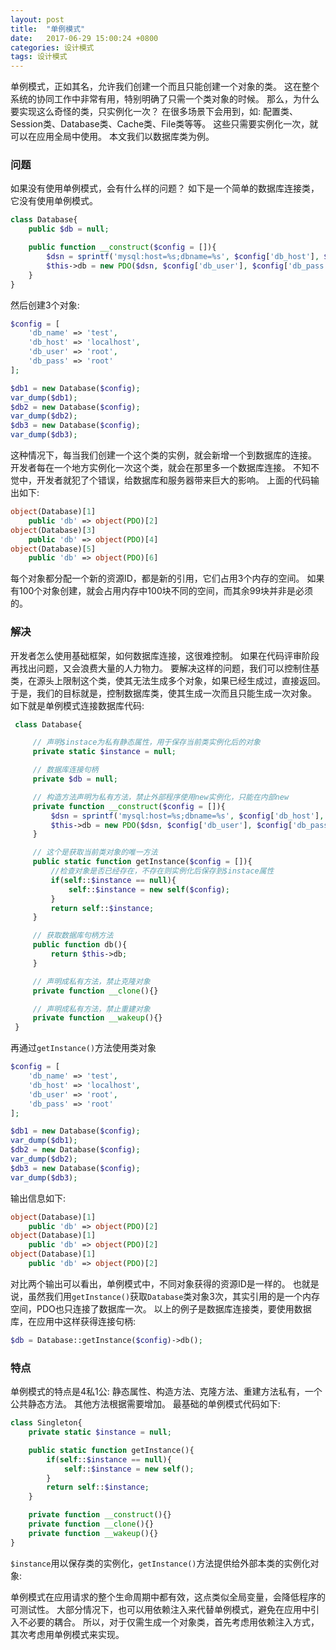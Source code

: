 ```yaml
---
layout: post
title:  "单例模式"
date:   2017-06-29 15:00:24 +0800
categories: 设计模式
tags: 设计模式
---
```


单例模式，正如其名，允许我们创建一个而且只能创建一个对象的类。
这在整个系统的协同工作中非常有用，特别明确了只需一个类对象的时候。
那么，为什么要实现这么奇怪的类，只实例化一次？
在很多场景下会用到，如: 配置类、Session类、Database类、Cache类、File类等等。
这些只需要实例化一次，就可以在应用全局中使用。
本文我们以数据库类为例。

### 问题
如果没有使用单例模式，会有什么样的问题？
如下是一个简单的数据库连接类，它没有使用单例模式。
```php
class Database{
    public $db = null;

    public function __construct($config = []){
        $dsn = sprintf('mysql:host=%s;dbname=%s', $config['db_host'], $config['db_name']);
        $this->db = new PDO($dsn, $config['db_user'], $config['db_pass']);
    }
}
```
然后创建3个对象:
```php
$config = [
    'db_name' => 'test',
    'db_host' => 'localhost',
    'db_user' => 'root',
    'db_pass' => 'root'
];

$db1 = new Database($config);
var_dump($db1);
$db2 = new Database($config);
var_dump($db2);
$db3 = new Database($config);
var_dump($db3);
```
这种情况下，每当我们创建一个这个类的实例，就会新增一个到数据库的连接。
开发者每在一个地方实例化一次这个类，就会在那里多一个数据库连接。
不知不觉中，开发者就犯了个错误，给数据库和服务器带来巨大的影响。
上面的代码输出如下:
```php
object(Database)[1]
    public 'db' => object(PDO)[2]
object(Database)[3]
    public 'db' => object(PDO)[4]
object(Database)[5]
    public 'db' => object(PDO)[6]
```
每个对象都分配一个新的资源ID，都是新的引用，它们占用3个内存的空间。
如果有100个对象创建，就会占用内存中100块不同的空间，而其余99块并非是必须的。

### 解决
开发者怎么使用基础框架，如何数据库连接，这很难控制。
如果在代码评审阶段再找出问题，又会浪费大量的人力物力。
要解决这样的问题，我们可以控制住基类，在源头上限制这个类，使其无法生成多个对象，如果已经生成过，直接返回。
于是，我们的目标就是，控制数据库类，使其生成一次而且只能生成一次对象。
如下就是单例模式连接数据库代码:
```php
 class Database{

     // 声明$instace为私有静态属性，用于保存当前类实例化后的对象
     private static $instance = null;

     // 数据库连接句柄
     private $db = null;

     // 构造方法声明为私有方法，禁止外部程序使用new实例化，只能在内部new
     private function __construct($config = []){
         $dsn = sprintf('mysql:host=%s;dbname=%s', $config['db_host'], $config['db_name']);
         $this->db = new PDO($dsn, $config['db_user'], $config['db_pass']);
     }

     // 这个是获取当前类对象的唯一方法
     public static function getInstance($config = []){
         //检查对象是否已经存在，不存在则实例化后保存到$instace属性
         if(self::$instance == null){
             self::$instance = new self($config);
         }
         return self::$instance;
     }

     // 获取数据库句柄方法
     public function db(){
         return $this->db;
     }

     // 声明成私有方法，禁止克隆对象
     private function __clone(){}

     // 声明成私有方法，禁止重建对象
     private function __wakeup(){}
 }
 ```

再通过`getInstance()`方法使用类对象

```php
$config = [
    'db_name' => 'test',
    'db_host' => 'localhost',
    'db_user' => 'root',
    'db_pass' => 'root'
];

$db1 = new Database($config);
var_dump($db1);
$db2 = new Database($config);
var_dump($db2);
$db3 = new Database($config);
var_dump($db3);
```
输出信息如下:
```php
object(Database)[1]
    public 'db' => object(PDO)[2]
object(Database)[1]
    public 'db' => object(PDO)[2]
object(Database)[1]
    public 'db' => object(PDO)[2]
```
对比两个输出可以看出，单例模式中，不同对象获得的资源ID是一样的。
也就是说，虽然我们用`getInstance()`获取`Database`类对象3次，其实引用的是一个内存空间，PDO也只连接了数据库一次。
以上的例子是数据库连接类，要使用数据库，在应用中这样获得连接句柄:
```php
$db = Database::getInstance($config)->db();
```

### 特点
单例模式的特点是4私1公: 静态属性、构造方法、克隆方法、重建方法私有，一个公共静态方法。
其他方法根据需要增加。
最基础的单例模式代码如下:
```php
class Singleton{
    private static $instance = null;

    public static function getInstance(){
        if(self::$instance == null){
            self::$instance = new self();
        }
        return self::$instance;
    }

    private function __construct(){}
    private function __clone(){}
    private function __wakeup(){}
}
```
`$instance`用以保存类的实例化，`getInstance()`方法提供给外部本类的实例化对象:

单例模式在应用请求的整个生命周期中都有效，这点类似全局变量，会降低程序的可测试性。
大部分情况下，也可以用依赖注入来代替单例模式，避免在应用中引入不必要的耦合。
所以，对于仅需生成一个对象类，首先考虑用依赖注入方式，其次考虑用单例模式来实现。
